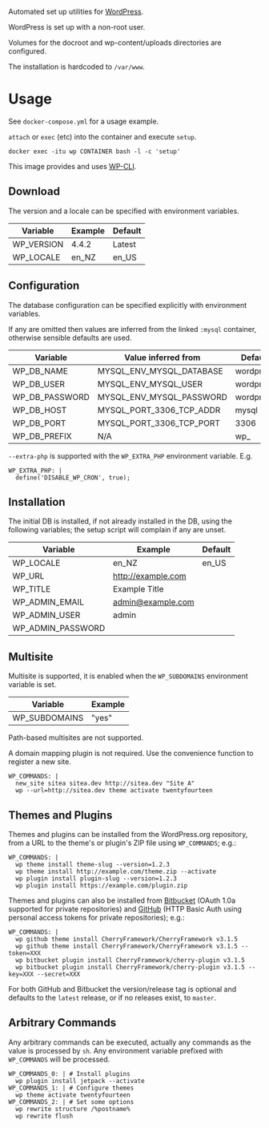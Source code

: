 Automated set up utilities for [WordPress].

WordPress is set up with a non-root user.

Volumes for the docroot and wp-content/uploads directories are configured.

The installation is hardcoded to `/var/www`.

# Usage

See `docker-compose.yml` for a usage example.

`attach` or `exec` (etc) into the container and execute `setup`.

    docker exec -itu wp CONTAINER bash -l -c 'setup'

This image provides and uses [WP-CLI].

## Download

The version and a locale can be specified with environment variables.

| Variable   | Example | Default
|------------|---------|---------
| WP_VERSION | 4.4.2   | Latest
| WP_LOCALE  | en_NZ   | en_US

## Configuration

The database configuration can be specified explicitly with environment variables.

If any are omitted then values are inferred from the linked ```:mysql```
container, otherwise sensible defaults are used.

| Variable       | Value inferred from      | Default
|----------------| -------------------------| ---------
| WP_DB_NAME     | MYSQL_ENV_MYSQL_DATABASE | wordpress
| WP_DB_USER     | MYSQL_ENV_MYSQL_USER     | wordpress
| WP_DB_PASSWORD | MYSQL_ENV_MYSQL_PASSWORD | wordpress
| WP_DB_HOST     | MYSQL_PORT_3306_TCP_ADDR | mysql
| WP_DB_PORT     | MYSQL_PORT_3306_TCP_PORT | 3306
| WP_DB_PREFIX   | N/A                      | wp_

`--extra-php` is supported with the `WP_EXTRA_PHP` environment variable. E.g.

    WP_EXTRA_PHP: |
      define('DISABLE_WP_CRON', true);

## Installation

The initial DB is installed, if not already installed in the DB, using the
following variables; the setup script will complain if any are unset.

| Variable          | Example             | Default
|-------------------|---------------------|---------
| WP_LOCALE         | en_NZ               | en_US
| WP_URL            | http://example.com  |
| WP_TITLE          | Example Title       |
| WP_ADMIN_EMAIL    | admin@example.com   |
| WP_ADMIN_USER     | admin               |
| WP_ADMIN_PASSWORD |                     |

## Multisite

Multisite is supported, it is enabled when the `WP_SUBDOMAINS` environment
variable is set.

| Variable      | Example
|---------------|---------
| WP_SUBDOMAINS | "yes"  

Path-based multisites are not supported.

A domain mapping plugin is not required. Use the convenience function to  
register a new site.

    WP_COMMANDS: |
      new_site sitea sitea.dev http://sitea.dev "Site A"
      wp --url=http://sitea.dev theme activate twentyfourteen

## Themes and Plugins

Themes and plugins can be installed from the WordPress.org repository, from a
URL to the theme's or plugin's ZIP file using `WP_COMMANDS`; e.g.:

    WP_COMMANDS: |
      wp theme install theme-slug --version=1.2.3
      wp theme install http://example.com/theme.zip --activate
      wp plugin install plugin-slug --version=1.2.3
      wp plugin install https://example.com/plugin.zip

Themes and plugins can also be installed from [Bitbucket] (OAuth 1.0a supported
for private repositories) and [GitHub] (HTTP Basic Auth using personal access
tokens for private repositories); e.g.:

    WP_COMMANDS: |
      wp github theme install CherryFramework/CherryFramework v3.1.5
      wp github theme install CherryFramework/CherryFramework v3.1.5 --token=XXX
      wp bitbucket plugin install CherryFramework/cherry-plugin v3.1.5
      wp bitbucket plugin install CherryFramework/cherry-plugin v3.1.5 --key=XXX --secret=XXX

For both GitHub and Bitbucket the version/release tag is optional and defaults
to the `latest` release, or if no releases exist, to `master`.

[WP-CLI]: http://wp-cli.org
[Bitbucket]: https://bitbucket.com
[GitHub]: https://github.com
[WordPress]: https://wordpress.org

## Arbitrary Commands

Any arbitrary commands can be executed, actually any commands as the
value is processed by `sh`. Any environment variable prefixed with `WP_COMMANDS`
will be processed.

    WP_COMMANDS_0: | # Install plugins
      wp plugin install jetpack --activate
    WP_COMMANDS_1: | # Configure themes
      wp theme activate twentyfourteen
    WP_COMMANDS_2: | # Set some options
      wp rewrite structure /%postname%
      wp rewrite flush
